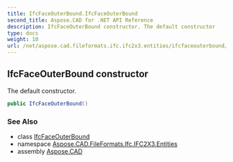 ```yaml
---
title: IfcFaceOuterBound.IfcFaceOuterBound
second_title: Aspose.CAD for .NET API Reference
description: IfcFaceOuterBound constructor. The default constructor
type: docs
weight: 10
url: /net/aspose.cad.fileformats.ifc.ifc2x3.entities/ifcfaceouterbound/ifcfaceouterbound/
---
```

## IfcFaceOuterBound constructor

The default constructor.

```csharp
public IfcFaceOuterBound()
```

### See Also

* class [IfcFaceOuterBound](../)
* namespace [Aspose.CAD.FileFormats.Ifc.IFC2X3.Entities](../../ifcfaceouterbound/)
* assembly [Aspose.CAD](../../../)


